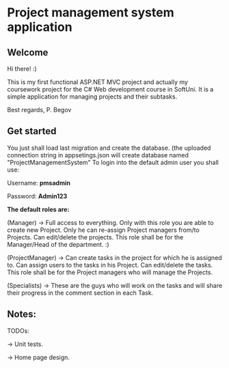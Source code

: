 # Project management system application

## Welcome
Hi there! :)

This is my first functional ASP.NET MVC project and actually my coursework project for the C# Web development course in SoftUni. It is a simple application for managing projects and their subtasks. 

Best regards, 
P. Begov

## Get started

You just shall load last migration and create the database. (the uploaded connection string in appsetings.json will create database named "ProjectManagementSystem"
To login into the default admin user you shall use:

Username: **pmsadmin** 

Password: **Admin123**

**The default roles are:**

(Manager) -> Full access to everything. Only with this role you are able to create new Project. Only he can re-assign Project managers from/to Projects. Can edit/delete the projects.
This role shall be for the Manager/Head of the department. :)

(ProjectManager) -> Can create tasks in the project for which he is assigned to. Can assign users to the tasks in his Project. Can edit/delete the tasks.
This role shall be for the Project managers who will manage the Projects.

(Specialists) -> These are the guys who will work on the tasks and will share their progress in the comment section in each Task.


## Notes:
TODOs:

-> Unit tests.

-> Home page design.

